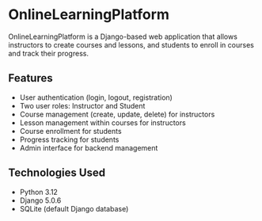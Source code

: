 # OnlineLearningPlatform
OnlineLearningPlatform is a Django-based web application that allows instructors to create courses and lessons, and students to enroll in courses and track their progress.

## Features
- User authentication (login, logout, registration)
- Two user roles: Instructor and Student
- Course management (create, update, delete) for instructors
- Lesson management within courses for instructors
- Course enrollment for students
- Progress tracking for students
- Admin interface for backend management

## Technologies Used
- Python 3.12
- Django 5.0.6
- SQLite (default Django database)
